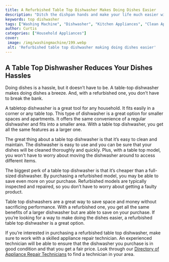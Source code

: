```yaml
---
title: A Refurbished Table Top Dishwasher Makes Doing Dishes Easier
description: "Ditch the dishpan hands and make your life much easier with a refurbished table top dishwasher Find out how this convenient appliance can make doing dishes simpler than ever"
keywords: top dishwasher
tags: ["Washing Machine", "Dishwasher", "Kitchen Appliances", "Clean Appliance", "Appliance Guide"]
author: Curtis
categories: ["Household Appliances"]
cover: 
 image: /img/washingmachine/199.webp
 alt: 'Refurbished table top dishwasher making doing dishes easier'
---
```

## A Table Top Dishwasher Reduces Your Dishes Hassles
Doing dishes is a hassle, but it doesn’t have to be. A table-top dishwasher makes doing dishes a breeze. And, with a refurbished one, you don’t have to break the bank.

A tabletop dishwasher is a great tool for any household. It fits easily in a corner or any table top. This type of dishwasher is a great option for smaller spaces and apartments. It offers the same convenience of a regular dishwasher and fits into a smaller area. With a table top dishwasher, you get all the same features as a larger one.

The great thing about a table top dishwasher is that it’s easy to clean and maintain. The dishwasher is easy to use and you can be sure that your dishes will be cleaned thoroughly and quickly. Plus, with a table top model, you won't have to worry about moving the dishwasher around to access different items.

The biggest perk of a table top dishwasher is that it’s cheaper than a full-sized dishwasher. By purchasing a refurbished model, you may be able to save even more on your purchase. Refurbished models are typically inspected and repaired, so you don’t have to worry about getting a faulty product. 

Table top dishwashers are a great way to save space and money without sacrificing performance. With a refurbished one, you get all the same benefits of a larger dishwasher but are able to save on your purchase. If you’re looking for a way to make doing the dishes easier, a refurbished table top dishwasher is a great option.

If you’re interested in purchasing a refurbished table top dishwasher, make sure to work with a skilled appliance repair technician. An experienced technician will be able to ensure that the dishwasher you purchase is in good condition and that you get a fair price. Look through our [Directory of Appliance Repair Technicians](./pages/appliance-repair-technicians) to find a technician in your area.
